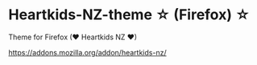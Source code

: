 # Heartkids-NZ-theme ☆ (Firefox) ☆
Theme for Firefox (❤ Heartkids NZ ❤)

https://addons.mozilla.org/addon/heartkids-nz/
